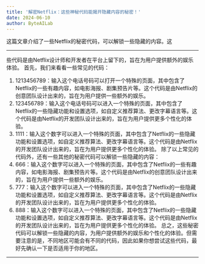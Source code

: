 ```yaml
---
title: '解密Netflix：这些神秘代码能揭开隐藏内容的秘密！'
date: 2024-06-10
author: ByteAILab
---
```


这篇文章介绍了一些Netflix的秘密代码，可以解锁一些隐藏的内容。这

---
些代码是由Netflix设计师和开发者在平台上留下的，旨在为用户提供额外的娱乐体验。
首先，我们来看看一些常见的代码：
1. 1213456789：输入这个电话号码可以打开一个特殊的页面，其中包含了Netflix的一些有趣内容，如电影海报、剧集预告片等。这个代码是由Netflix的创意团队设计出来的，旨在为用户提供一些额外的娱乐。
2. 123456789：输入这个电话号码可以进入一个特殊的页面，其中包含了Netflix的一些隐藏功能和设置选项，如自定义推荐算法、更改字幕语言等。这个代码是由Netflix的开发团队设计出来的，旨在为用户提供更多个性化的体验。
3. 1111：输入这个数字可以进入一个特殊的页面，其中包含了Netflix的一些隐藏功能和设置选项，如自定义推荐算法、更改字幕语言等。这个代码是由Netflix的开发团队设计出来的，旨在为用户提供更多个性化的体验。
除了以上常见的代码外，还有一些其他的秘密代码可以解锁一些隐藏的内容：
1. 666：输入这个数字可以进入一个特殊的页面，其中包含了Netflix的一些有趣内容，如电影海报、剧集预告片等。这个代码是由Netflix的创意团队设计出来的，旨在为用户提供一些额外的娱乐。
2. 777：输入这个数字可以进入一个特殊的页面，其中包含了Netflix的一些隐藏功能和设置选项，如自定义推荐算法、更改字幕语言等。这个代码是由Netflix的开发团队设计出来的，旨在为用户提供更多个性化的体验。
3. 888：输入这个数字可以进入一个特殊的页面，其中包含了Netflix的一些隐藏功能和设置选项，如自定义推荐算法、更改字幕语言等。这个代码是由Netflix的开发团队设计出来的，旨在为用户提供更多个性化的体验。
总之，这些秘密代码可以解锁一些隐藏的内容，为用户提供额外的娱乐和个性化的体验。但需要注意的是，不同地区可能会有不同的代码，因此如果你想尝试这些代码，最好先确认一下是否适用于你的地区。
---

